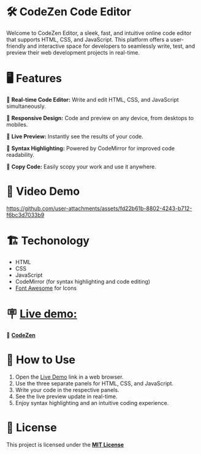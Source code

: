 # 🛠️ CodeZen Code Editor 
Welcome to CodeZen Editor, a sleek, fast, and intuitive online code editor that supports HTML, CSS, and JavaScript. This platform offers a user-friendly and interactive space for developers to seamlessly write, test, and preview their web development projects in real-time.

# 🖥 Features
🔹 **Real-time Code Editor:** Write and edit HTML, CSS, and JavaScript simultaneously.

🔹 **Responsive Design:** Code and preview on any device, from desktops to mobiles.

🔹 **Live Preview:** Instantly see the results of your code.

🔹 **Syntax Highlighting:** Powered by CodeMirror for improved code readability.

🔹 **Copy Code:** Easily scopy your work and use it anywhere.

# 📼 Video Demo


https://github.com/user-attachments/assets/fd22b61b-8802-4243-b712-f6bc3d7033b9



# 🏗 Techonology
- HTML
- CSS
- JavaScript
- CodeMirror (for syntax highlighting and code editing)
- [Font Awesome](https://fontawesome.com/) for Icons

# 🪧 <ins>Live demo:</ins>
🔹 **[CodeZen](https://codezen-editor.netlify.app/)**

# 🔧 How to Use
1. Open the [Live Demo](https://codezen-editor.netlify.app/) link in a web browser.
2. Use the three separate panels for HTML, CSS, and JavaScript.
3. Write your code in the respective panels.
4. See the live preview update in real-time.
5. Enjoy syntax highlighting and an intuitive coding experience.

# 📜 License
This project is licensed under the **[MIT License](https://github.com/bedigambar/CodeZen/blob/main/LICENSE)**
